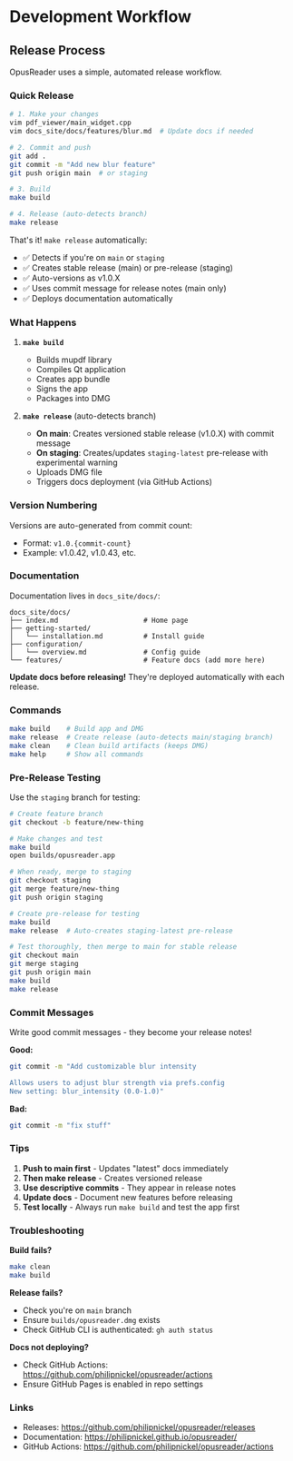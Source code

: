 # Development Workflow

## Release Process

OpusReader uses a simple, automated release workflow.

### Quick Release

```bash
# 1. Make your changes
vim pdf_viewer/main_widget.cpp
vim docs_site/docs/features/blur.md  # Update docs if needed

# 2. Commit and push
git add .
git commit -m "Add new blur feature"
git push origin main  # or staging

# 3. Build
make build

# 4. Release (auto-detects branch)
make release
```

That's it! `make release` automatically:
- ✅ Detects if you're on `main` or `staging`
- ✅ Creates stable release (main) or pre-release (staging)
- ✅ Auto-versions as v1.0.X
- ✅ Uses commit message for release notes (main only)
- ✅ Deploys documentation automatically

### What Happens

1. **`make build`**
   - Builds mupdf library
   - Compiles Qt application
   - Creates app bundle
   - Signs the app
   - Packages into DMG

2. **`make release`** (auto-detects branch)
   - **On main**: Creates versioned stable release (v1.0.X) with commit message
   - **On staging**: Creates/updates `staging-latest` pre-release with experimental warning
   - Uploads DMG file
   - Triggers docs deployment (via GitHub Actions)

### Version Numbering

Versions are auto-generated from commit count:
- Format: `v1.0.{commit-count}`
- Example: v1.0.42, v1.0.43, etc.

### Documentation

Documentation lives in `docs_site/docs/`:
```
docs_site/docs/
├── index.md                     # Home page
├── getting-started/
│   └── installation.md          # Install guide
├── configuration/
│   └── overview.md              # Config guide
└── features/                    # Feature docs (add more here)
```

**Update docs before releasing!** They're deployed automatically with each release.

### Commands

```bash
make build    # Build app and DMG
make release  # Create release (auto-detects main/staging branch)
make clean    # Clean build artifacts (keeps DMG)
make help     # Show all commands
```

### Pre-Release Testing

Use the `staging` branch for testing:

```bash
# Create feature branch
git checkout -b feature/new-thing

# Make changes and test
make build
open builds/opusreader.app

# When ready, merge to staging
git checkout staging
git merge feature/new-thing
git push origin staging

# Create pre-release for testing
make build
make release  # Auto-creates staging-latest pre-release

# Test thoroughly, then merge to main for stable release
git checkout main
git merge staging
git push origin main
make build
make release
```

### Commit Messages

Write good commit messages - they become your release notes!

**Good:**
```bash
git commit -m "Add customizable blur intensity

Allows users to adjust blur strength via prefs.config
New setting: blur_intensity (0.0-1.0)"
```

**Bad:**
```bash
git commit -m "fix stuff"
```

### Tips

1. **Push to main first** - Updates "latest" docs immediately
2. **Then make release** - Creates versioned release
3. **Use descriptive commits** - They appear in release notes
4. **Update docs** - Document new features before releasing
5. **Test locally** - Always run `make build` and test the app first

### Troubleshooting

**Build fails?**
```bash
make clean
make build
```

**Release fails?**
- Check you're on `main` branch
- Ensure `builds/opusreader.dmg` exists
- Check GitHub CLI is authenticated: `gh auth status`

**Docs not deploying?**
- Check GitHub Actions: https://github.com/philipnickel/opusreader/actions
- Ensure GitHub Pages is enabled in repo settings

### Links

- Releases: https://github.com/philipnickel/opusreader/releases
- Documentation: https://philipnickel.github.io/opusreader/
- GitHub Actions: https://github.com/philipnickel/opusreader/actions
